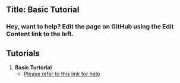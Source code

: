 Title: Basic Tutorial
---
### Hey, want to help? Edit the page on GitHub using the Edit Content link to the left.

## Tutorials

1. **Basic Turtorial**
    * [Please refer to this link for help](http://axiomengine.sourceforge.net/wiki/index.php/Category:BeginnerTutorials) 
